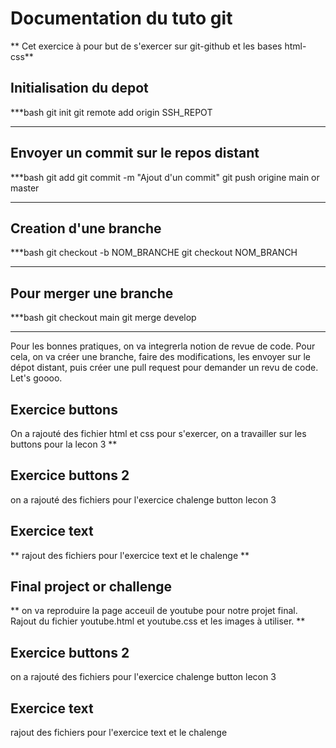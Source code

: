 # Documentation du tuto git
** Cet exercice  à pour but de s'exercer sur git-github et les bases html-css**

## Initialisation du depot

***bash
git init
git remote add origin SSH_REPOT 
***

## Envoyer un commit sur le repos distant
***bash
git add
git commit -m "Ajout d'un commit"
git push origine main or master
*** 

## Creation d'une branche
***bash
git checkout -b NOM_BRANCHE
git checkout NOM_BRANCH
***

## Pour merger une branche
***bash
git checkout main
git merge develop 
***
Pour les bonnes pratiques, on va integrerla notion de revue de code. Pour cela, on va créer une branche, faire des modifications, les envoyer sur le dépot distant, puis créer une pull request pour demander un revu de code. Let's goooo.

## Exercice buttons
On a rajouté des fichier html et css pour s'exercer, on a travailler sur les buttons pour la lecon 3
**
## Exercice buttons 2 
on a rajouté des fichiers pour l'exercice chalenge button lecon 3

## Exercice text 
**
rajout des fichiers pour l'exercice text et le chalenge
**
## Final project or challenge 
**
on va reproduire la page acceuil de youtube pour notre projet final.
Rajout du fichier youtube.html et youtube.css et les images à utiliser.
**


## Exercice buttons 2 
on a rajouté des fichiers pour l'exercice chalenge button lecon 3

## Exercice text 
rajout des fichiers pour l'exercice text et le chalenge 


